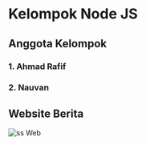# Kelompok Node JS

## Anggota Kelompok
### 1. Ahmad Rafif
### 2. Nauvan

## Website Berita
![ss Web](SSweb/web.jpg)

